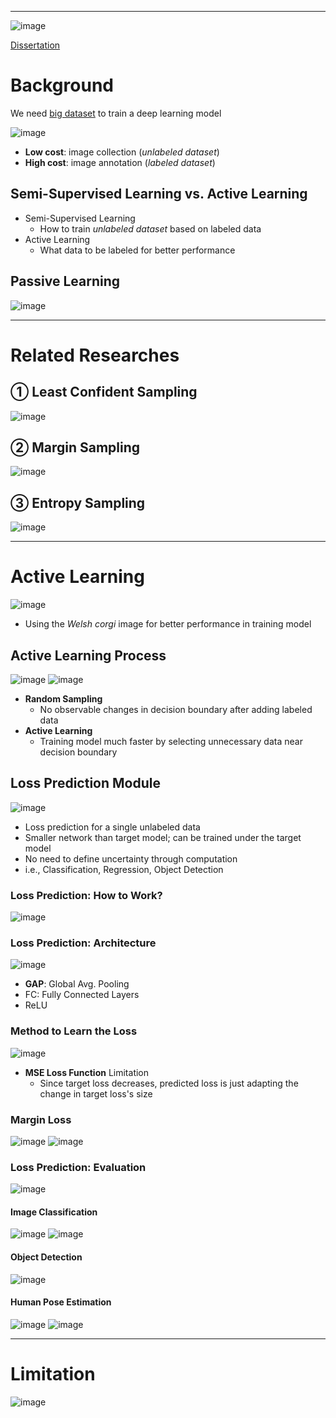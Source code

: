 
****
![image](https://user-images.githubusercontent.com/39285147/178131203-306385b4-13e0-4f23-b109-d041767b2cb7.png)

[Dissertation](https://openaccess.thecvf.com/content_CVPR_2019/papers/Yoo_Learning_Loss_for_Active_Learning_CVPR_2019_paper.pdf)

# Background
We need <u>big dataset</u> to train a deep learning model

![image](https://user-images.githubusercontent.com/39285147/178131277-d19251a9-5054-4165-9dcc-af68d5358798.png)

- **Low cost**: image collection (*unlabeled dataset*)
- **High cost**: image annotation (*labeled dataset*)

## Semi-Supervised Learning vs. Active Learning
- Semi-Supervised Learning
  - How to train *unlabeled dataset* based on labeled data
- Active Learning
  - What data to be labeled for better performance

## Passive Learning
![image](https://user-images.githubusercontent.com/39285147/178131377-71c2414e-7582-4c7a-8b65-669ce7650224.png)

****
# Related Researches
## ① Least Confident Sampling
![image](https://user-images.githubusercontent.com/39285147/178131566-821935b5-d41b-47e3-a6aa-1642982be95e.png)

## ② Margin Sampling
![image](https://user-images.githubusercontent.com/39285147/178131577-52945ac3-de4d-4b6c-bbb1-858fa8dcf28d.png)

## ③ Entropy Sampling
![image](https://user-images.githubusercontent.com/39285147/178131582-4170e264-fad4-461b-9e1c-94e06e90cd2a.png)

****
# Active Learning
![image](https://user-images.githubusercontent.com/39285147/178131383-7055e839-530a-4fed-9f66-882a19fa2f56.png)
- Using the *Welsh corgi* image for better performance in training model

## Active Learning Process
![image](https://user-images.githubusercontent.com/39285147/178131445-137e6839-25eb-45c4-8f5b-9643aa331946.png)
![image](https://user-images.githubusercontent.com/39285147/178131462-893920d8-546e-4370-9231-96830b151e26.png)
- **Random Sampling**
  - No observable changes in decision boundary after adding labeled data
- **Active Learning**
  - Training model much faster by selecting unnecessary data near decision boundary

## Loss Prediction Module
![image](https://user-images.githubusercontent.com/39285147/178131741-1602b16d-7592-49fd-bf87-01eec060b739.png)

- Loss prediction for a single unlabeled data
- Smaller network than target model; can be trained under the target model
- No need to define uncertainty through computation
- i.e., Classification, Regression, Object Detection 

### Loss Prediction: How to Work?
![image](https://user-images.githubusercontent.com/39285147/178131754-1622dd12-5d8d-4924-8355-6bfcd4aa3485.png)

### Loss Prediction: Architecture
![image](https://user-images.githubusercontent.com/39285147/178131774-d34b90fc-fb80-4f8d-993a-58df059409a7.png)
-	**GAP**: Global Avg. Pooling
-	FC: Fully Connected Layers
-	ReLU

### Method to Learn the Loss
![image](https://user-images.githubusercontent.com/39285147/178131782-be74272b-2f5f-4776-9539-743d4d46d18d.png)
- **MSE Loss Function** Limitation
  - Since target loss decreases, predicted loss is just adapting the change in target loss's size

### Margin Loss
![image](https://user-images.githubusercontent.com/39285147/178131827-718cfb0c-ce0f-4232-88c2-625051c325ba.png)
![image](https://user-images.githubusercontent.com/39285147/178131831-05dd7565-e456-43d5-a802-b500ddd20a32.png)

### Loss Prediction: Evaluation
![image](https://user-images.githubusercontent.com/39285147/178131902-2a585e0e-160d-4fdc-91b6-bbce8edbaec7.png)

#### Image Classification
![image](https://user-images.githubusercontent.com/39285147/178131907-76742e5f-0340-498f-9078-e51b70776ee4.png)
![image](https://user-images.githubusercontent.com/39285147/178131910-b89aaabd-8ac3-40fd-ad9f-9bd1b9c9b41f.png)

#### Object Detection
![image](https://user-images.githubusercontent.com/39285147/178131912-a61636f4-8366-472f-bfa9-ae888b853085.png)

#### Human Pose Estimation
![image](https://user-images.githubusercontent.com/39285147/178131914-f08af03e-bc94-44fe-a068-5706927dc939.png)
![image](https://user-images.githubusercontent.com/39285147/178131917-4cc6d0bf-7a4e-463b-8b81-18eb2451aafb.png)

****
# Limitation
![image](https://user-images.githubusercontent.com/39285147/178131923-923b0b5c-fa4d-400e-ae86-5f5480fe2e29.png)





